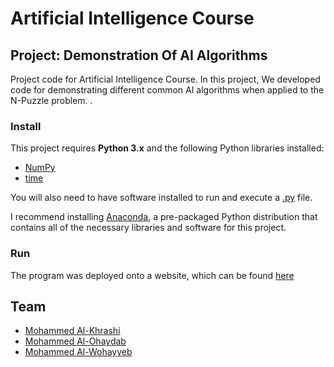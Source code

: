 # Artificial Intelligence Course
## Project: Demonstration Of AI Algorithms

Project code for Artificial Intelligence Course. In this project, We developed code for demonstrating different common AI algorithms when applied to the N-Puzzle problem. .

### Install

This project requires **Python 3.x** and the following Python libraries installed:

- [NumPy](http://www.numpy.org/)
- [time](https://docs.python.org/3/library/time.html)

You will also need to have software installed to run and execute a [.py](https://www.python.org/) file.

I recommend installing [Anaconda](https://www.continuum.io/downloads), a pre-packaged Python distribution that contains all of the necessary libraries and software for this project.

### Run

The program was deployed onto a website, which can be found [here](https://npuzzle.pythonanywhere.com/)

## Team
- [Mohammed Al-Khrashi](https://github.com/MohammedAlkhrashi)
- [Mohammed Al-Ohaydab](https://github.com/MohammedAlohaydab)
- [Mohammed Al-Wohayyeb](https://github.com/m-alwohayyeb)

